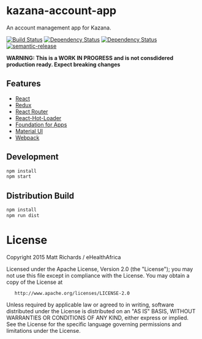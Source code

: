 # kazana-account-app

An account management app for Kazana.

[![Build Status](https://img.shields.io/travis/eHealthAfrica/kazana-account-app.svg?style=flat-square)](https://travis-ci.org/eHealthAfrica/kazana-account-app)
[![Dependency Status](https://img.shields.io/david/eHealthAfrica/kazana-account-app.svg?style=flat-square)](https://david-dm.org/eHealthAfrica/kazana-account-app)
[![Dependency Status](https://img.shields.io/david/dev/eHealthAfrica/kazana-account-app.svg?style=flat-square)](https://david-dm.org/eHealthAfrica/kazana-account-app)
[![semantic-release](https://img.shields.io/badge/%20%20%F0%9F%93%A6%F0%9F%9A%80-semantic--release-e10079.svg?style=flat-square)](https://github.com/semantic-release/semantic-release)

**WARNING: This is a WORK IN PROGRESS and is not consdidered production ready. Expect breaking changes**

## Features

 - [React](http://react.io)
 - [Redux](https://github.com/gaearon/redux)
 - [React Router](https://github.com/rackt/react-router)
 - [React-Hot-Loader](https://github.com/gaearon/react-hot-loader)
 - [Foundation for Apps](http://foundation.zurb.com/apps/)
 - [Material UI](http://material-ui.com/)
 - [Webpack](https://github.com/webpack/webpack)

## Development

```bash
npm install
npm start
```

## Distribution Build

```bash
npm install
npm run dist
```

# License

   Copyright 2015 Matt Richards / eHealthAfrica

   Licensed under the Apache License, Version 2.0 (the "License");
   you may not use this file except in compliance with the License.
   You may obtain a copy of the License at

       http://www.apache.org/licenses/LICENSE-2.0

   Unless required by applicable law or agreed to in writing, software
   distributed under the License is distributed on an "AS IS" BASIS,
   WITHOUT WARRANTIES OR CONDITIONS OF ANY KIND, either express or implied.
   See the License for the specific language governing permissions and
   limitations under the License.
